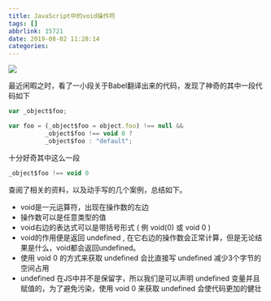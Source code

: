 ```yaml
---
title: JavaScript中的void操作符
tags: []
abbrlink: 15721
date: 2019-08-02 11:28:14
categories:
---
```


![](https://ityuany.oss-cn-hangzhou.aliyuncs.com/blogs/void.jpg?x-oss-process=style/Blogs)

<!-- more -->

最近闲暇之时，看了一小段关于Babel翻译出来的代码，发现了神奇的其中一段代码如下

```JavaScript
var _object$foo;

var foo = (_object$foo = object.foo) !== null &&
          _object$foo !== void 0 ?
          _object$foo : "default";
```

十分好奇其中这么一段
```JavaScript
_object$foo !== void 0
```

查阅了相关的资料，以及动手写的几个案例，总结如下。

- void是一元运算符，出现在操作数的左边
- 操作数可以是任意类型的值
- void右边的表达式可以是带括号形式 ( 例 void(0) 或 void 0 )
- void的作用便是返回 undefined , 在它右边的操作数会正常计算，但是无论结果是什么，void都会返回undefined。
- 使用 void 0 的方式来获取 undefined 会比直接写 undefined 减少3个字节的空间占用
- undefined 在JS中并不是保留字，所以我们是可以声明 undefined 变量并且赋值的，为了避免污染，使用 void 0 来获取 undefined 会使代码更加的健壮
